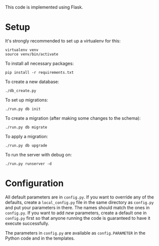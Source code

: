 This code is implemented using Flask.

Setup
=====

It's strongly recommended to set up a virtualenv for this:

    virtualenv venv
    source venv/bin/activate

To install all necessary packages:

    pip install -r requirements.txt

To create a new database:

    ./db_create.py

To set up migrations:

    ./run.py db init

To create a migration (after making some changes to the schema):

    ./run.py db migrate

To apply a migration:

    ./run.py db upgrade

To run the server with debug on:

    ./run.py runserver -d

Configuration
=============

All default parameters are in `config.py`. If you want to override any of the
defaults, create a `local_config.py` file in the same directory as `config.py`
and put your parameters in there. The names should match the ones in
`config.py`. If you want to add *new* parameters, create a default one in
`config.py` first so that anyone running the code is guaranteed to have it
execute successfully.

The parameters in `config.py` are available as `config.PARAMETER` in the Python
code and in the templates.
